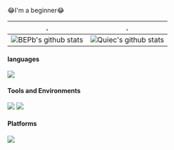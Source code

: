 😂I'm a beginner😂

| .                                                                                                                                       | .                                                                                                                         |
|-----------------------------------------------------------------------------------------------------------------------------------------|---------------------------------------------------------------------------------------------------------------------------|
| ![BEPb's github stats](https://github-readme-stats.vercel.app/api?username=byrzhm&show_icons=true&theme=radical&include_all_commits=true) | ![Quiec's github stats](https://github-readme-stats.vercel.app/api/top-langs/?username=byrzhm&theme=radical&layout=compact) |

#### languages
![](https://img.shields.io/badge/C++-00599C?logo=cplusplus&logoColor=fff)

#### Tools and Environments
![](https://img.shields.io/badge/VS-5C2D91?logo=Visual-Studio&logoColor=fff)
![](https://img.shields.io/badge/VSCode-007ACC?logo=Visual-Studio&logoColor=fff)

#### Platforms

![](https://img.shields.io/badge/Windows_11-0078D6?logo=windows&logoColor=fff)
